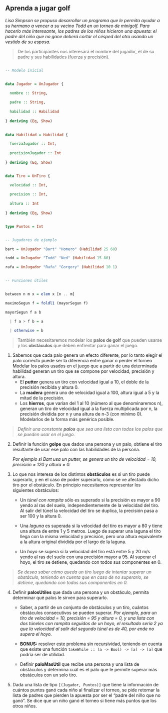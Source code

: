 ## Aprenda a jugar golf

*Lisa Simpson se propuso desarrollar un programa que le permita ayudar a su hermano a vencer a su vecino Todd en un torneo de minigolf. Para hacerlo más interesante, los padres de los niños hicieron una apuesta: el padre del niño que no gane deberá cortar el césped del otro usando un vestido de su esposa.*


>De los participantes nos interesará el nombre del jugador, el de su padre y sus habilidades (fuerza y precisión).

```haskell

-- Modelo inicial


data Jugador = UnJugador {

  nombre :: String,
  
  padre :: String,
  
  habilidad :: Habilidad
  
} deriving (Eq, Show)

 
data Habilidad = Habilidad {

  fuerzaJugador :: Int,
  
  precisionJugador :: Int
  
} deriving (Eq, Show)


data Tiro = UnTiro {

  velocidad :: Int,
  
  precision :: Int,
  
  altura :: Int
  
} deriving (Eq, Show)


type Puntos = Int


-- Jugadores de ejemplo

bart = UnJugador "Bart" "Homero" (Habilidad 25 60)

todd = UnJugador "Todd" "Ned" (Habilidad 15 80)

rafa = UnJugador "Rafa" "Gorgory" (Habilidad 10 1)


-- Funciones útiles


between n m x = elem x [n .. m]

maximoSegun f = foldl1 (mayorSegun f)

mayorSegun f a b

  | f a > f b = a
  
  | otherwise = b
```




>También necesitaremos modelar los __palos de golf__ que pueden usarse y los __obstáculos__ que deben enfrentar para ganar el juego.


1. Sabemos que cada palo genera un efecto diferente, por lo tanto elegir el palo correcto puede ser la diferencia entre ganar o perder el torneo
 Modelar los palos usados en el juego que a partir de una determinada habilidad generan un tiro que se compone por velocidad, precisión y altura.
    - El **putter** genera un tiro con velocidad igual a 10, el doble de la precisión recibida y altura 0.
    - La **madera** genera uno de velocidad igual a 100, altura igual a 5 y la mitad de la precisión.
    - Los **hierros**, que varían del 1 al 10 (número al que denominaremos n), generan un tiro de velocidad igual a la fuerza multiplicada por n, la precisión dividida por n y una altura de n-3 (con mínimo 0). Modelarlos de la forma más genérica posible.

>*Definir una constante **palos** que sea una lista con todos los palos que se pueden usar en el juego.*

2. Definir la función **golpe** que dados una persona y un palo, obtiene el tiro resultante de usar ese palo con las habilidades de la persona.

    *Por ejemplo si Bart usa un putter, se genera un tiro de velocidad = 10, precisión = 120 y altura = 0.*
    
3. Lo que nos interesa de los distintos **obstáculos** es si un tiro puede superarlo, y en el caso de poder superarlo, cómo se ve afectado dicho tiro por el obstáculo. En principio necesitamos representar los siguientes obstáculos:

    - Un *túnel con rampita* sólo es superado si la precisión es mayor a 90 yendo al ras del suelo, independientemente de la velocidad del tiro. Al salir del túnel la velocidad del tiro se duplica, la precisión pasa a ser 100 y la altura 0.
    
    - Una *laguna* es superada si la velocidad del tiro es mayor a 80 y tiene una altura de entre 1 y 5 metros. Luego de superar una laguna el tiro llega con la misma velocidad y precisión, pero una altura equivalente a la altura original dividida por el largo de la laguna.
    
    - Un *hoyo* se supera si la velocidad del tiro está entre 5 y 20 m/s yendo al ras del suelo con una precisión mayor a 95. Al superar el hoyo, el tiro se detiene, quedando con todos sus componentes en 0.
    
    
>*Se desea saber cómo queda un tiro luego de intentar superar un obstáculo, teniendo en cuenta que en caso de no superarlo, se detiene, quedando con todos sus componentes en 0.*

4. Definir **palosUtiles** que dada una persona y un obstáculo, permita determinar qué palos le sirven para superarlo.

    - Saber, a partir de un conjunto de obstáculos y un tiro, cuántos obstáculos consecutivos se pueden superar.
    *Por ejemplo, para un tiro de velocidad = 10, precisión = 95 y altura = 0, y una lista con dos túneles con rampita seguidos de un hoyo, el resultado sería 2 ya que la velocidad al salir del segundo túnel es de 40, por ende no supera el hoyo.*
    
    - **BONUS:** resolver este problema sin recursividad, teniendo en cuenta que existe una función `takeWhile :: (a -> Bool) -> [a] -> [a]` que podría ser de utilidad.
    
    - Definir **paloMasUtil** que recibe una persona y una lista de obstáculos y determina cuál es el palo que le permite superar más obstáculos con un solo tiro.
    
5. Dada una lista de tipo `[(Jugador, Puntos)]` que tiene la información de cuántos puntos ganó cada niño al finalizar el torneo, se pide retornar la lista de padres que pierden la apuesta por ser el “padre del niño que no ganó”. Se dice que un niño ganó el torneo si tiene más puntos que los otros niños.
